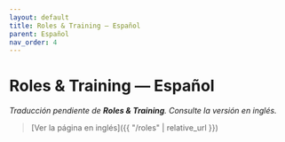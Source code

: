 ```yaml
---
layout: default
title: Roles & Training — Español
parent: Español
nav_order: 4
---
```


# Roles & Training — Español

_Traducción pendiente de **Roles & Training**. Consulte la versión en inglés._

> [Ver la página en inglés]({{ "/roles" | relative_url }})
